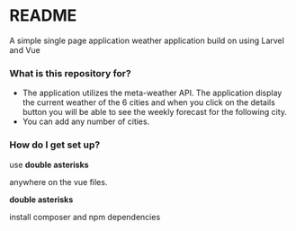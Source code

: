 # README #

A simple single page application weather application build on using Larvel and Vue 

### What is this repository for? ###

* The application utilizes the meta-weather API. The application display the current weather of the 6 cities and when you click on the details button you will be able to see the weekly forecast for the following city.
* You can add any number of cities.

### How do I get set up? ###

use
**double asterisks**

<weather v-bind:woeid="9807"></weather> anywhere on the vue files.

**double asterisks**

install composer and npm dependencies
